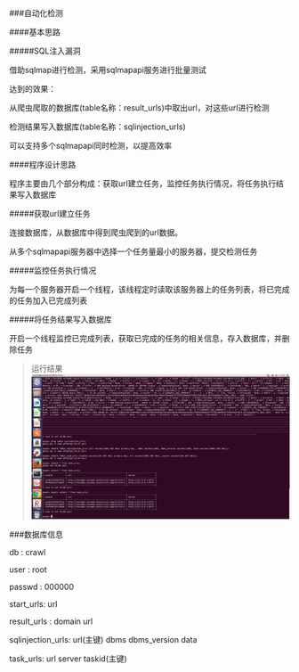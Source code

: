 ###自动化检测

####基本思路

#####SQL注入漏洞

借助sqlmap进行检测，采用sqlmapapi服务进行批量测试

达到的效果：

从爬虫爬取的数据库(table名称：result_urls)中取出url，对这些url进行检测

检测结果写入数据库(table名称：sqlinjection_urls)

可以支持多个sqlmapapi同时检测，以提高效率

####程序设计思路

程序主要由几个部分构成：获取url建立任务，监控任务执行情况，将任务执行结果写入数据库

#####获取url建立任务

连接数据库，从数据库中得到爬虫爬到的url数据。

从多个sqlmapapi服务器中选择一个任务量最小的服务器，提交检测任务

#####监控任务执行情况

为每一个服务器开启一个线程，该线程定时读取该服务器上的任务列表，将已完成的任务加入已完成列表

#####将任务结果写入数据库

开启一个线程监控已完成列表，获取已完成的任务的相关信息，存入数据库，并删除任务

>运行结果
>![result](sqldetect1.png)

###数据库信息

db : crawl

user : root

passwd : 000000

start_urls:
url

result_urls : 
domain url

sqlinjection_urls:
url(主键) dbms dbms_version data

task_urls:
url server taskid(主键)